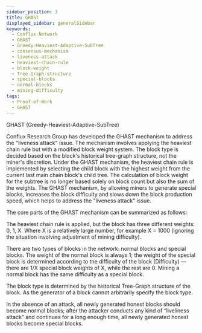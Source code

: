 ```yaml
---
sidebar_position: 3
title: GHAST
displayed_sidebar: generalSidebar
keywords:
  - Conflux-Network
  - GHAST
  - Greedy-Heaviest-Adaptive-SubTree
  - consensus-mechanism
  - liveness-attack
  - heaviest-chain-rule
  - block-weight
  - Tree-Graph-structure
  - special-blocks
  - normal-blocks
  - mining-difficulty
tags:
  - Proof-of-Work
  - GHAST
---
```


GHAST (Greedy-Heaviest-Adaptive-SubTree)

Conflux Research Group has developed the GHAST mechanism to address the "liveness attack" issue. The mechanism involves applying the heaviest chain rule but with a modified block weight system. The block type is decided based on the block's historical tree-graph structure, not the miner's discretion. Under the GHAST mechanism, the heaviest chain rule is implemented by selecting the child block with the highest weight from the current last main chain block's child tree. The calculation of block weight for the subtree is no longer based solely on block count but also the sum of the weights. The GHAST mechanism, by allowing miners to generate special blocks, increases the block difficulty and slows down the block production speed, which helps to address the "liveness attack" issue.

The core parts of the GHAST mechanism can be summarized as follows:

The heaviest chain rule is applied, but the block has three different weights: 0, 1, X. Where X is a relatively large number, for example X = 1000 (ignoring the situation involving adjustment of mining difficulty).

There are two types of blocks in the network: normal blocks and special blocks. The weight of the normal block is always 1; the weight of the special block is determined according to the difficulty of the block (Difficulty) — there are 1/X special block weights of X, while the rest are 0. Mining a normal block has the same difficulty as a special block.

The block type is determined by the historical Tree-Graph structure of the block. As the generator of a block cannot arbitrarily specify the block type.

In the absence of an attack, all newly generated honest blocks should become normal blocks; after the attacker conducts any kind of “liveliness attack” and continues for a long enough time, all newly generated honest blocks become special blocks.
